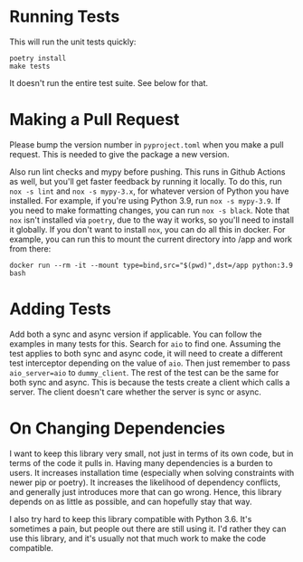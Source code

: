 # Running Tests

This will run the unit tests quickly:

```
poetry install
make tests
```

It doesn't run the entire test suite. See below for that.

# Making a Pull Request

Please bump the version number in `pyproject.toml` when you make a pull request. This is needed to give the package a new version.

Also run lint checks and mypy before pushing. This runs in Github Actions as well, but you'll get faster feedback by running it locally. To do this, run `nox -s lint` and
`nox -s mypy-3.x`, for whatever version of Python you have installed. For example, if
you're using Python 3.9, run `nox -s mypy-3.9`. If you need to make formatting changes,
you can run `nox -s black`. Note that `nox` isn't installed via `poetry`, due to
the way it works, so you'll need to install it globally. If you don't want to install
`nox`, you can do all this in docker. For example, you can run this to mount the current
directory into /app and work from there:

```
docker run --rm -it --mount type=bind,src="$(pwd)",dst=/app python:3.9 bash
```

# Adding Tests

Add both a sync and async version if applicable. You can follow the examples in many
tests for this. Search for `aio` to find one. Assuming the test applies to both sync
and async code, it will need to create a different test interceptor depending on the
value of `aio`. Then just remember to pass `aio_server=aio` to `dummy_client`. The
rest of the test can be the same for both sync and async. This is because the tests
create a client which calls a server. The client doesn't care whether the server is
sync or async.

# On Changing Dependencies

I want to keep this library very small, not just in terms of its own code, but in terms
of the code it pulls in. Having many dependencies is a burden to users. It increases
installation time (especially when solving constraints with newer pip or poetry). It
increases the likelihood of dependency conflicts, and generally just introduces more
that can go wrong. Hence, this library depends on as little as possible, and can
hopefully stay that way.

I also try hard to keep this library compatible with Python 3.6. It's sometimes a pain,
but people out there are still using it. I'd rather they can use this library, and it's
usually not that much work to make the code compatible.
